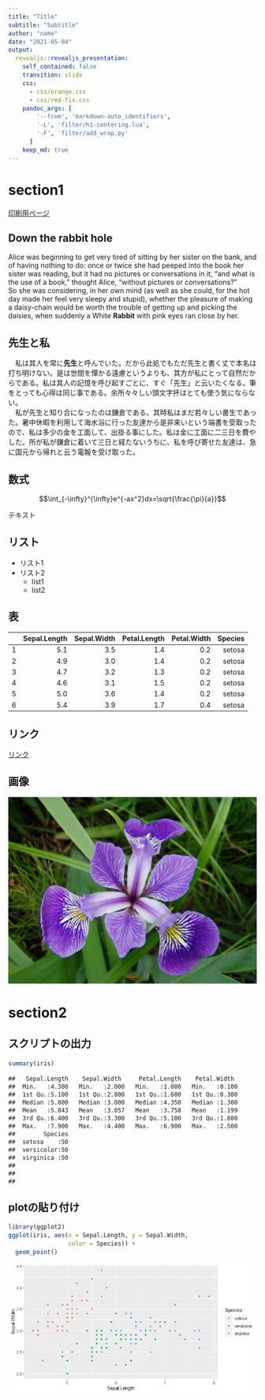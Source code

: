 ```yaml
---
title: "Title"
subtitle: "Subtitle"
author: "name"
date: "2021-05-04"
output:
  revealjs::revealjs_presentation:
    self_contained: false
    transition: slide
    css:
      - css/orange.css
      - css/rmd-fix.css
    pandoc_args: [
        '--from', 'markdown-auto_identifiers',
        '-L', 'filter/h1-centering.lua',
        '-F', 'filter/add_wrap.py'
      ]
    keep_md: true
---
```




# section1

[印刷用ページ](?print-pdf)

## Down the rabbit hole

Alice was beginning to get very tired of sitting by her sister on the bank, and of having nothing to do: once or twice she had peeped into the book her sister was reading, but it had no pictures or conversations in it, “and what is the use of a book,” thought Alice, “without pictures or conversations?”  
So she was considering, in her own mind (as well as she could, for the hot day made her feel very sleepy and stupid), whether the pleasure of making a daisy-chain would be worth the trouble of getting up and picking the daisies, when suddenly a White **Rabbit** with pink eyes ran close by her.

## 先生と私

　私は其人を常に**先生**と呼んでいた。だから此処でもただ先生と書く丈で本名は打ち明けない。是は世間を憚かる遠慮というよりも、其方が私にとって自然だからである。私は其人の記憶を呼び起すごとに、すぐ「先生」と云いたくなる。筆をとっても心得は同じ事である。余所々々しい頭文字抔はとても使う気にならない。  
　私が先生と知り合になったのは鎌倉である。其時私はまだ若々しい書生であった。暑中休暇を利用して海水浴に行った友達から是非来いという端書を受取ったので、私は多少の金を工面して、出掛る事にした。私は金に工面に二三日を費やした。所が私が鎌倉に着いて三日と経たないうちに、私を呼び寄せた友達は、急に国元から帰れと云う電報を受け取った。

## 数式

$$\int_{-\infty}^{\infty}e^{-ax^2}dx=\sqrt{\frac{\pi}{a}}$$

テキスト

## リスト

- リスト1
- リスト2
  * list1
  * list2

## 表

|    |Sepal.Length|Sepal.Width|Petal.Length|Petal.Width|Species|
|:---|-----------:|----------:|-----------:|----------:|------:|
|1   |         5.1|        3.5|         1.4|        0.2| setosa|
|2   |         4.9|        3.0|         1.4|        0.2| setosa|
|3   |         4.7|        3.2|         1.3|        0.2| setosa|
|4   |         4.6|        3.1|         1.5|        0.2| setosa|
|5   |         5.0|        3.6|         1.4|        0.2| setosa|
|6   |         5.4|        3.9|         1.7|        0.4| setosa|

## リンク

[リンク](https://en.wikipedia.org/wiki/Iris_flower_data_set)

## 画像

![versicolor](img\Iris_versicolor_3.jpg)

# section2

## スクリプトの出力


```{.r .numberLines}
summary(iris)
```

```
##   Sepal.Length    Sepal.Width     Petal.Length    Petal.Width   
##  Min.   :4.300   Min.   :2.000   Min.   :1.000   Min.   :0.100  
##  1st Qu.:5.100   1st Qu.:2.800   1st Qu.:1.600   1st Qu.:0.300  
##  Median :5.800   Median :3.000   Median :4.350   Median :1.300  
##  Mean   :5.843   Mean   :3.057   Mean   :3.758   Mean   :1.199  
##  3rd Qu.:6.400   3rd Qu.:3.300   3rd Qu.:5.100   3rd Qu.:1.800  
##  Max.   :7.900   Max.   :4.400   Max.   :6.900   Max.   :2.500  
##        Species  
##  setosa    :50  
##  versicolor:50  
##  virginica :50  
##                 
##                 
## 
```

## plotの貼り付け


```{.r .numberLines}
library(ggplot2)
ggplot(iris, aes(x = Sepal.Length, y = Sepal.Width,
                 color = Species)) +
  geom_point()
```

<img src="sample_files/figure-revealjs/iris-1.png" style="display: block; margin: auto;" />
